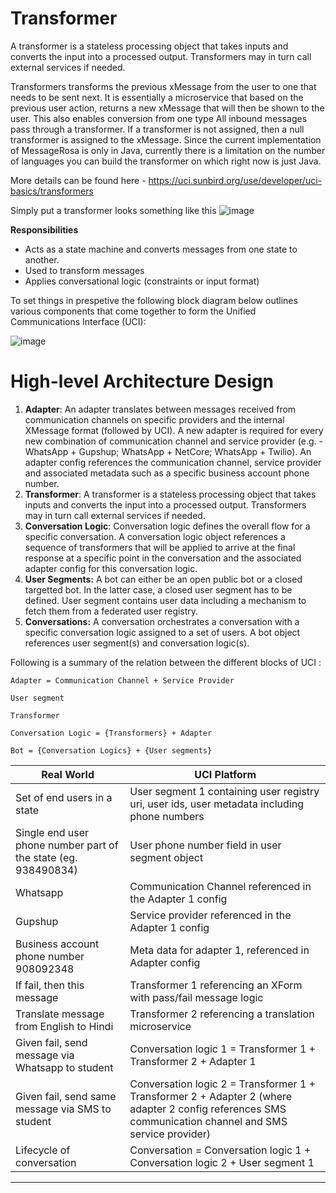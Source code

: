 # Transformer
A transformer is a stateless processing object that takes inputs and converts the input into a processed output. Transformers may in turn call external services if needed.&#x20;

Transformers transforms the previous xMessage from the user to one that needs to be sent next. It is essentially a microservice that based on the previous user action, returns a new xMessage that will then be shown to the user. This also enables conversion from one type
All inbound messages pass through a transformer. If a transformer is not assigned, then a null transformer is assigned to the xMessage. Since the current implementation of MessageRosa is only in Java, currently there is a limitation on the number of languages you can build the transformer on which right now is just Java.

More details can be found here - https://uci.sunbird.org/use/developer/uci-basics/transformers

Simply put a transformer looks something like this 
![image](https://user-images.githubusercontent.com/25716415/188440155-57ff1bbe-0a11-4362-bce7-cdd8b1f456a9.png)

**Responsibilities**
* Acts as a state machine and converts messages from one state to another.
* Used to transform messages
* Applies conversational logic (constraints or input format)

To set things in prespetive the following block diagram below outlines various components that come together to form the Unified Communications Interface (UCI):

![image](https://user-images.githubusercontent.com/25716415/188420798-155fdd16-efcd-40f3-af69-bf4c49833295.png)

# High-level Architecture Design

1. **Adapter**: An adapter translates between messages received from communication channels on specific providers and the internal XMessage format (followed by UCI). A new adapter is required for every new combination of communication channel and service provider (e.g. - WhatsApp + Gupshup; WhatsApp + NetCore; WhatsApp + Twilio). An adapter config references the communication channel, service provider and associated metadata such as a specific business account phone number.
2. **Transformer**: A transformer is a stateless processing object that takes inputs and converts the input into a processed output. Transformers may in turn call external services if needed.&#x20;
3. **Conversation Logic**: Conversation logic defines the overall flow for a specific conversation. A conversation logic object references a sequence of transformers that will be applied to arrive at the final response at a specific point in the conversation and the associated adapter config for this conversation logic.
4. **User Segments:** A bot can either be an open public bot or a closed targetted bot. In the latter case, a closed user segment has to be defined. User segment contains user data including a mechanism to fetch them from a federated user registry.
5. **Conversations:** A conversation orchestrates a conversation with a specific conversation logic assigned to a set of users. A bot object references user segment(s) and conversation logic(s).

Following is a summary of the relation between the different blocks of UCI :

`Adapter = Communication Channel + Service Provider`&#x20;

`User segment`&#x20;

`Transformer`&#x20;

`Conversation Logic = {Transformers} + Adapter`&#x20;

`Bot = {Conversation Logics} + {User segments}`

| Real World                                                     | UCI Platform                                                                                                                                            |
| -------------------------------------------------------------- | ------------------------------------------------------------------------------------------------------------------------------------------------------- |
| Set of end users in a state                                    | User segment 1 containing user registry uri, user ids, user metadata including phone numbers                                                            |
| Single end user phone number part of the state (eg. 938490834) | User phone number field in user segment object                                                                                                          |
| Whatsapp                                                       | Communication Channel referenced in the Adapter 1 config                                                                                                |
| Gupshup                                                        | Service provider referenced in the Adapter 1 config                                                                                                     |
| Business account phone number 908092348                        | Meta data for adapter 1, referenced in Adapter config                                                                                                   |
| If fail, then this message                                     | Transformer 1 referencing an XForm with pass/fail message logic                                                                                         |
| Translate message from English to Hindi                        | Transformer 2 referencing a translation microservice                                                                                                    |
| Given fail, send message via Whatsapp to student               | Conversation logic 1 = Transformer 1 + Transformer 2 + Adapter 1                                                                                        |
| Given fail, send same message via SMS to student               | Conversation logic 2 = Transformer 1 + Transformer 2 + Adapter 2 (where adapter 2 config references SMS communication channel and SMS service provider) |
| Lifecycle of conversation                                      | Conversation = Conversation logic 1 + Conversation logic 2 + User segment 1                                                                             |



****
